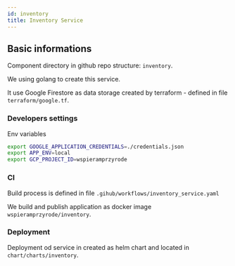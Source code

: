 ```yaml
---
id: inventory
title: Inventory Service
---
```

## Basic informations

Component directory in github repo structure: ```inventory```.

We using golang to create this service.

It use Google Firestore as data storage created by terraform - defined in file ```terraform/google.tf```.

### Developers settings

Env variables

```bash
export GOOGLE_APPLICATION_CREDENTIALS=./credentials.json
export APP_ENV=local
export GCP_PROJECT_ID=wspieramprzyrode
```

### CI

Build process is defined in file ```.gihub/workflows/inventory_service.yaml```

We build and publish application as docker image ```wspieramprzyrode/inventory```.

### Deployment

Deployment od service in created as helm chart and located in ```chart/charts/inventory```.
